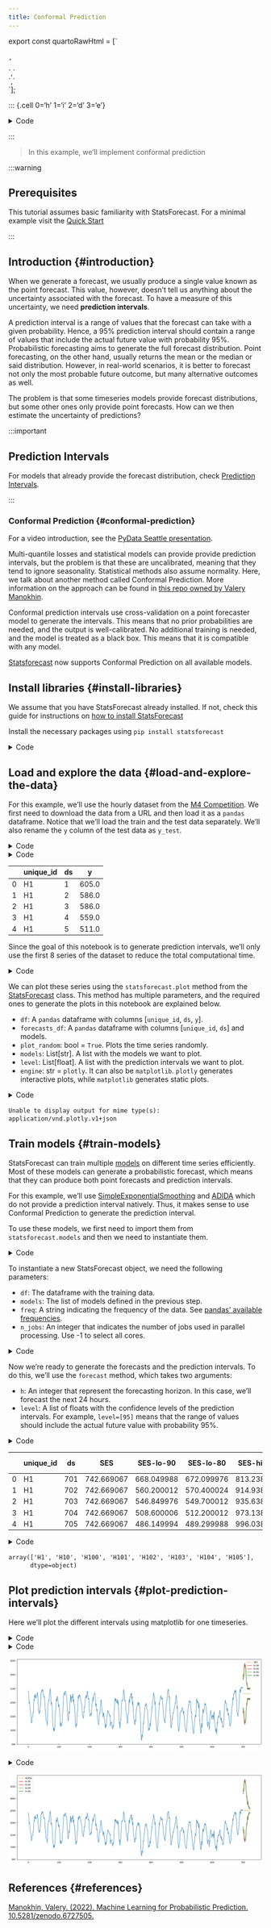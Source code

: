 ```yaml
---
title: Conformal Prediction
---
```


export const quartoRawHtml =
[`<div>
<style scoped>
    .dataframe tbody tr th:only-of-type {
        vertical-align: middle;
    }
    .dataframe tbody tr th {
        vertical-align: top;
    }
    .dataframe thead th {
        text-align: right;
    }
</style>
`,`
</div>`,`<div>
<style scoped>
    .dataframe tbody tr th:only-of-type {
        vertical-align: middle;
    }
    .dataframe tbody tr th {
        vertical-align: top;
    }
    .dataframe thead th {
        text-align: right;
    }
</style>
`,`
</div>`];

::: {.cell 0=‘h’ 1=‘i’ 2=‘d’ 3=‘e’}

<details>
<summary>Code</summary>

``` python
import warnings
warnings.simplefilter('ignore')

import logging
logging.getLogger('statsforecast').setLevel(logging.ERROR)
```

</details>

:::

> In this example, we’ll implement conformal prediction

:::warning

## Prerequisites

This tutorial assumes basic familiarity with StatsForecast. For a
minimal example visit the [Quick
Start](../getting-started/1_Getting_Started_short.ipynb)

:::

## Introduction {#introduction}

When we generate a forecast, we usually produce a single value known as
the point forecast. This value, however, doesn’t tell us anything about
the uncertainty associated with the forecast. To have a measure of this
uncertainty, we need **prediction intervals**.

A prediction interval is a range of values that the forecast can take
with a given probability. Hence, a 95% prediction interval should
contain a range of values that include the actual future value with
probability 95%. Probabilistic forecasting aims to generate the full
forecast distribution. Point forecasting, on the other hand, usually
returns the mean or the median or said distribution. However, in
real-world scenarios, it is better to forecast not only the most
probable future outcome, but many alternative outcomes as well.

The problem is that some timeseries models provide forecast
distributions, but some other ones only provide point forecasts. How can
we then estimate the uncertainty of predictions?

:::important

## Prediction Intervals

For models that already provide the forecast distribution, check
[Prediction Intervals](./UncertaintyIntervals.ipynb).

:::

### Conformal Prediction {#conformal-prediction}

For a video introduction, see the [PyData Seattle
presentation](https://www.youtube.com/watch?v=Bj1U-Rrxk48).

Multi-quantile losses and statistical models can provide provide
prediction intervals, but the problem is that these are uncalibrated,
meaning that they tend to ignore seasonality. Statistical methods also
assume normality. Here, we talk about another method called Conformal
Prediction. More information on the approach can be found in [this repo
owned by Valery
Manokhin](https://github.com/valeman/awesome-conformal-prediction).

Conformal prediction intervals use cross-validation on a point
forecaster model to generate the intervals. This means that no prior
probabilities are needed, and the output is well-calibrated. No
additional training is needed, and the model is treated as a black box.
This means that it is compatible with any model.

[Statsforecast](https://github.com/nixtla/statsforecast) now supports
Conformal Prediction on all available models.

## Install libraries {#install-libraries}

We assume that you have StatsForecast already installed. If not, check
this guide for instructions on [how to install
StatsForecast](../getting-started/0_Installation.ipynb)

Install the necessary packages using `pip install statsforecast`

<details>
<summary>Code</summary>

``` python
%%capture
pip install statsforecast -U
```

</details>

## Load and explore the data {#load-and-explore-the-data}

For this example, we’ll use the hourly dataset from the [M4
Competition](https://www.sciencedirect.com/science/article/pii/S0169207019301128).
We first need to download the data from a URL and then load it as a
`pandas` dataframe. Notice that we’ll load the train and the test data
separately. We’ll also rename the `y` column of the test data as
`y_test`.

<details>
<summary>Code</summary>

``` python
import pandas as pd 

train = pd.read_csv('https://auto-arima-results.s3.amazonaws.com/M4-Hourly.csv')
test = pd.read_csv('https://auto-arima-results.s3.amazonaws.com/M4-Hourly-test.csv').rename(columns={'y': 'y_test'})
```

</details>
<details>
<summary>Code</summary>

``` python
train.head()
```

</details>
<div dangerouslySetInnerHTML={{ __html: quartoRawHtml[0] }} />

|     | unique_id | ds  | y     |
|-----|-----------|-----|-------|
| 0   | H1        | 1   | 605.0 |
| 1   | H1        | 2   | 586.0 |
| 2   | H1        | 3   | 586.0 |
| 3   | H1        | 4   | 559.0 |
| 4   | H1        | 5   | 511.0 |

<div dangerouslySetInnerHTML={{ __html: quartoRawHtml[1] }} />

Since the goal of this notebook is to generate prediction intervals,
we’ll only use the first 8 series of the dataset to reduce the total
computational time.

<details>
<summary>Code</summary>

``` python
n_series = 8 
uids = train['unique_id'].unique()[:n_series] # select first n_series of the dataset
train = train.query('unique_id in @uids')
test = test.query('unique_id in @uids')
```

</details>

We can plot these series using the `statsforecast.plot` method from the
[StatsForecast](https://nixtla.github.io/statsforecast/core.html#statsforecast)
class. This method has multiple parameters, and the required ones to
generate the plots in this notebook are explained below.

-   `df`: A `pandas` dataframe with columns \[`unique_id`, `ds`, `y`\].
-   `forecasts_df`: A `pandas` dataframe with columns \[`unique_id`,
    `ds`\] and models.
-   `plot_random`: bool = `True`. Plots the time series randomly.
-   `models`: List\[str\]. A list with the models we want to plot.
-   `level`: List\[float\]. A list with the prediction intervals we want
    to plot.
-   `engine`: str = `plotly`. It can also be `matplotlib`. `plotly`
    generates interactive plots, while `matplotlib` generates static
    plots.

<details>
<summary>Code</summary>

``` python
from statsforecast import StatsForecast

StatsForecast.plot(train, test, plot_random = False)
```

</details>

``` text
Unable to display output for mime type(s): application/vnd.plotly.v1+json
```

## Train models {#train-models}

StatsForecast can train multiple
[models](https://nixtla.github.io/statsforecast/#models) on different
time series efficiently. Most of these models can generate a
probabilistic forecast, which means that they can produce both point
forecasts and prediction intervals.

For this example, we’ll use
[SimpleExponentialSmoothing](https://nixtla.github.io/statsforecast/src/core/models.html#simpleexponentialsmoothing)
and
[ADIDA](https://nixtla.github.io/statsforecast/src/core/models.html#adida)
which do not provide a prediction interval natively. Thus, it makes
sense to use Conformal Prediction to generate the prediction interval.

To use these models, we first need to import them from
`statsforecast.models` and then we need to instantiate them.

<details>
<summary>Code</summary>

``` python
from statsforecast.models import SimpleExponentialSmoothing, ADIDA
from statsforecast.utils import ConformalIntervals

# Create a list of models and instantiation parameters 
models = [
    SimpleExponentialSmoothing(alpha=0.1, prediction_intervals=ConformalIntervals(h=24, n_windows=2)),
    ADIDA(prediction_intervals=ConformalIntervals(h=24, n_windows=2))
]
```

</details>

To instantiate a new StatsForecast object, we need the following
parameters:

-   `df`: The dataframe with the training data.
-   `models`: The list of models defined in the previous step.  
-   `freq`: A string indicating the frequency of the data. See [pandas’
    available
    frequencies](https://pandas.pydata.org/pandas-docs/stable/user_guide/timeseries.html#offset-aliases).
-   `n_jobs`: An integer that indicates the number of jobs used in
    parallel processing. Use -1 to select all cores.

<details>
<summary>Code</summary>

``` python
sf = StatsForecast(
    df=train, 
    models=models, 
    freq='H', 
) 
```

</details>

Now we’re ready to generate the forecasts and the prediction intervals.
To do this, we’ll use the `forecast` method, which takes two arguments:

-   `h`: An integer that represent the forecasting horizon. In this
    case, we’ll forecast the next 24 hours.
-   `level`: A list of floats with the confidence levels of the
    prediction intervals. For example, `level=[95]` means that the range
    of values should include the actual future value with probability
    95%.

<details>
<summary>Code</summary>

``` python
levels = [80, 90] # confidence levels of the prediction intervals 

forecasts = sf.forecast(h=24, level=levels)
forecasts = forecasts.reset_index()
forecasts.head()
```

</details>
<div dangerouslySetInnerHTML={{ __html: quartoRawHtml[2] }} />

|     | unique_id | ds  | SES        | SES-lo-90  | SES-lo-80  | SES-hi-80  | SES-hi-90  | ADIDA      | ADIDA-lo-90 | ADIDA-lo-80 | ADIDA-hi-80 | ADIDA-hi-90 |
|-----|-----------|-----|------------|------------|------------|------------|------------|------------|-------------|-------------|-------------|-------------|
| 0   | H1        | 701 | 742.669067 | 668.049988 | 672.099976 | 813.238159 | 817.288147 | 747.292542 | 668.049988  | 672.099976  | 822.485107  | 826.535095  |
| 1   | H1        | 702 | 742.669067 | 560.200012 | 570.400024 | 914.938110 | 925.138123 | 747.292542 | 560.200012  | 570.400024  | 924.185059  | 934.385071  |
| 2   | H1        | 703 | 742.669067 | 546.849976 | 549.700012 | 935.638123 | 938.488159 | 747.292542 | 546.849976  | 549.700012  | 944.885071  | 947.735107  |
| 3   | H1        | 704 | 742.669067 | 508.600006 | 512.200012 | 973.138123 | 976.738159 | 747.292542 | 508.600006  | 512.200012  | 982.385071  | 985.985107  |
| 4   | H1        | 705 | 742.669067 | 486.149994 | 489.299988 | 996.038147 | 999.188110 | 747.292542 | 486.149994  | 489.299988  | 1005.285095 | 1008.435059 |

<div dangerouslySetInnerHTML={{ __html: quartoRawHtml[3] }} />

<details>
<summary>Code</summary>

``` python
train.unique_id.unique()
```

</details>

``` text
array(['H1', 'H10', 'H100', 'H101', 'H102', 'H103', 'H104', 'H105'],
      dtype=object)
```

## Plot prediction intervals {#plot-prediction-intervals}

Here we’ll plot the different intervals using matplotlib for one
timeseries.

<details>
<summary>Code</summary>

``` python
import matplotlib.pyplot as plt
import numpy as np

def _plot_fcst(fcst, train, model): 
    fig, ax = plt.subplots(1, 1, figsize = (20,7))
    plt.plot(np.arange(0, len(train['y'])), train['y'])
    plt.plot(np.arange(len(train['y']), len(train['y']) + 24), fcst[model], label=model)
    plt.plot(np.arange(len(train['y']), len(train['y']) + 24), fcst[f'{model}-lo-90'], color = 'r', label='lo-90')
    plt.plot(np.arange(len(train['y']), len(train['y']) + 24), fcst[f'{model}-hi-90'], color = 'r', label='hi-90')
    plt.plot(np.arange(len(train['y']), len(train['y']) + 24), fcst[f'{model}-lo-80'], color = 'g', label='lo-80')
    plt.plot(np.arange(len(train['y']), len(train['y']) + 24), fcst[f'{model}-hi-80'], color = 'g', label='hi-80')
    plt.legend()
```

</details>
<details>
<summary>Code</summary>

``` python
temp_train = train.loc[train['unique_id'] == "H102"]
temp_forecast = forecasts.loc[forecasts['unique_id'] == "H102"]
_plot_fcst(temp_forecast, temp_train, "SES")
```

</details>

![](ConformalPrediction_files/figure-markdown_strict/cell-13-output-1.png)

<details>
<summary>Code</summary>

``` python
_plot_fcst(temp_forecast, temp_train,"ADIDA")
```

</details>

![](ConformalPrediction_files/figure-markdown_strict/cell-14-output-1.png)

## References {#references}

[Manokhin, Valery. (2022). Machine Learning for Probabilistic
Prediction. 10.5281/zenodo.6727505.](https://zenodo.org/record/6727505)

